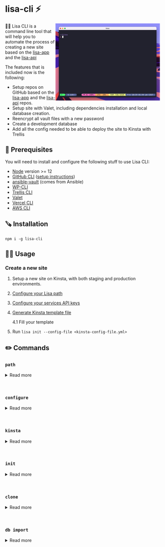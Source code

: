 # lisa-cli ⚡️
<img align="right" src="./docs/assets/lisa-init.gif"  height="250" />

💁‍♀️ Lisa CLI is a command line tool that will help you to automate the process of creating a new site based on the [lisa-app](https://github.com/triggerfishab/lisa-app) and the [lisa-api](https://github.com/triggerfishab/lisa-api)

The features that is included now is the following:
* Setup repos on GitHub based on the [lisa-app](https://github.com/triggerfishab/lisa-app) and the [lisa-api](https://github.com/triggerfishab/lisa-api) repos.
* Setup site with Valet, including dependencies installation and local database creation.
* Reencrypt all vault files with a new password
* Create a development database
* Add all the config needed to be able to deploy the site to Kinsta with Trellis

## 🔧 Prerequisites
You will need to install and configure the following stuff to use Lisa CLI:
* [Node](https://nodejs.org/en/) version >= 12
* [GitHub CLI](https://github.com/cli/cli) ([setup instructions](https://cli.github.com/manual/))
* [ansible-vault](https://docs.ansible.com/ansible/2.9/user_guide/vault.html) (comes from Ansible)
* [WP-CLI](https://wp-cli.org/)
* [Trellis CLI](https://github.com/roots/trellis-cli)
* [Valet](https://laravel.com/docs/8.x/valet)
* [Vercel CLI](https://vercel.com/cli)
* [AWS CLI](https://aws.amazon.com/cli/)

## 🪚 Installation
```npm i -g lisa-cli```

## 🏃‍♂️ Usage
### Create a new site

1. Setup a new site on Kinsta, with both staging and production environments.
2. [Configure your Lisa path](#path)
3. [Configure your services API keys](#configure)
4. [Generate Kinsta template file](#kinsta)

	4.1 Fill your template
5. Run `lisa init --config-file <kinsta-config-file.yml>`

## ✏️ Commands

### `path`
<details>
<summary>Read more</summary>
<p>
Use this command to set (or get) your global sites path. This needs to be set to inform Lisa CLI where to do it's 🪄magic🪄.

Example: `lisa path [path]`
</p>
</details>

&nbsp;

### `configure`
<details>
<summary>Read more</summary>
<p>
Before setting up your first site, you will need to run this command to enter all the necessary API keys that the program uses. All of these can be found in the "Lisa CLI" item in 1Password.

Example: `lisa configure [service]`

If you've entered incorrect values or need to change them, use the `--reset` option below. _💡 Pass an argument for which service to configure to not reset all of them._

#### `--reset`
Use this option with the `configure` command to reset your previously configured API keys.

Example: `lisa configure --reset`
</p>
</details>

&nbsp;


### `kinsta`
<details>
<summary>Read more</summary>
<p>
Use this command to get a template file for all your Kinsta configuration values.

Example: `lisa kinsta > kinsta.yml`

After the file has been created, update all existing values with the corresponding values from the site at Kinsta that you created earlier.
</p>
</details>

&nbsp;

### `init`
<details>
<summary>Read more</summary>
<p>
This command will create a new Lisa site for you. You will get both a WordPress API and a Next.js application for the frontend.

The command has a required option `--config-file <kinsta-config-file.yml>`, use this to supply the path to your Kinsta configuration file from the [kinsta command](#kinsta).

The following will be included:
* GitHub repos
* Amazon AWS S3 bucket for media handling
* StackPath CDN for media files
* GoDaddy records for DNS
* Sendgrid subuser for email sending

When the command is done, you will have the following on your computer:
* API site linked to Valet on the domain https://{projectName}-api.test
* Next.js frontend app on http://localhost:3000
</p>
</details>

&nbsp;

### `clone`
<details>
<summary>Read more</summary>
<p>
If you want to setup an already existing Lisa site for local development, you can just run the following command:

Example: `lisa clone`
</p>
</details>

&nbsp;

### `db import`
<details>
<summary>Read more</summary>
<p>
Use this command to import a database from the production/staging environment of the site that you're working on. A prompt will ask you whether you will import it from staging or production

This command will ask for the project name and try to find the correct repos that you should use. If not the correct repos are found, the prompt will let you specify them manually.
</p>
</details>

&nbsp;
